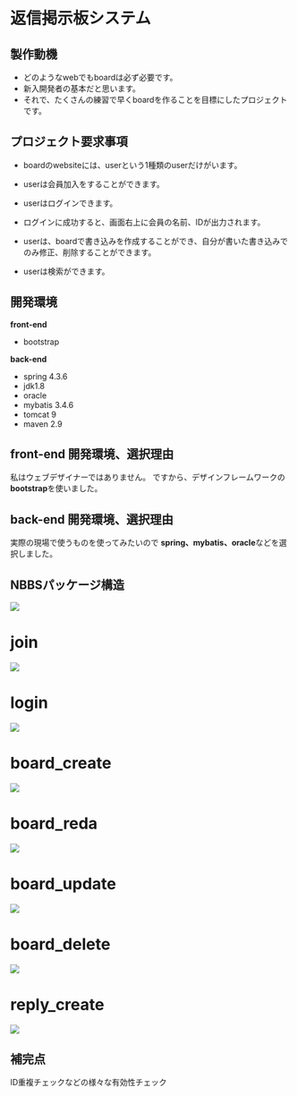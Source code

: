 # 返信掲示板システム
## 製作動機
- どのようなwebでもboardは必ず必要です。
- 新入開発者の基本だと思います。
- それで、たくさんの練習で早くboardを作ることを目標にしたプロジェクトです。

## プロジェクト要求事項

- boardのwebsiteには、userという1種類のuserだけがいます。
- userは会員加入をすることができます。
- userはログインできます。
- ログインに成功すると、画面右上に会員の名前、IDが出力されます。
- userは、boardで書き込みを作成することができ、自分が書いた書き込みでのみ修正、削除することができます。

- userは検索ができます。
## 開発環境


**front-end**
- bootstrap

**back-end**
- spring 4.3.6
- jdk1.8
- oracle
- mybatis 3.4.6
- tomcat 9
- maven 2.9


## front-end  開発環境、選択理由

私はウェブデザイナーではありません。
ですから、デザインフレームワークの**bootstrap**を使いました。

## back-end 開発環境、選択理由

実際の現場で使うものを使ってみたいので
**spring、mybatis、oracle**などを選択しました。

## NBBSパッケージ構造
![](./st.PNG)

# join
![](./join.gif)
# login
![](./login.gif)
# board_create
![](./write.gif)
# board_reda
![](./read.gif)
# board_update
![](./update.gif)
# board_delete
![](./delete.gif)
# reply_create
![](./replywrite.gif)




## 補完点

ID重複チェックなどの様々な有効性チェック

